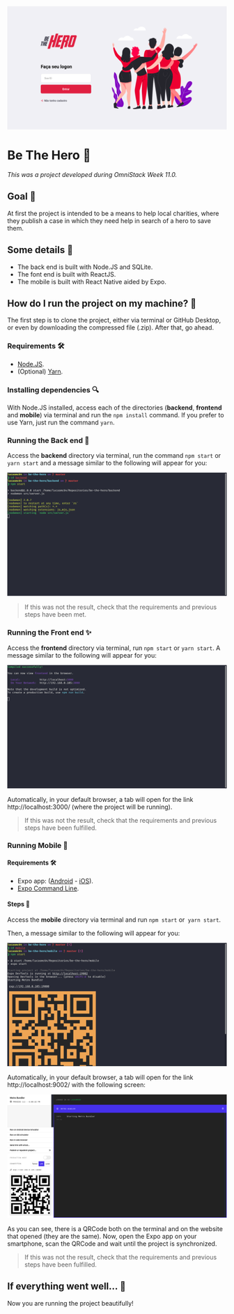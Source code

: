 ![Be The Hero](readme-images/cover.png)

# Be The Hero :superhero:

*This was a project developed during OmniStack Week 11.0.*

## Goal :dart:

At first the project is intended to be a means to help local charities, where they publish a case in which they need help in search of a hero to save them.

## Some details :scroll:

* The back end is built with Node.JS and SQLite.
* The font end is built with ReactJS.
* The mobile is built with React Native aided by Expo.

## How do I run the project on my machine? :thinking:

The first step is to clone the project, either via terminal or GitHub Desktop, or even by downloading the compressed file (.zip). After that, go ahead.

### Requirements :hammer_and_wrench:

* [Node.JS](https://nodejs.org/).
* (Optional) [Yarn](https://yarnpkg.com/).

### Installing dependencies :mag:

With Node.JS installed, access each of the directories (**backend**, **frontend** and **mobile**) via terminal and run the `npm install` command. If you prefer to use Yarn, just run the command `yarn`.

### Running the Back end :goggles: 

Access the **backend** directory via terminal, run the command `npm start` or` yarn start` and a message similar to the following will appear for you:

![Result of the command in the terminal](readme-images/backend.png)

> If this was not the result, check that the requirements and previous steps have been met.

### Running the Front end :sparkles:

Access the **frontend** directory via terminal, run `npm start` or `yarn start`. A message similar to the following will appear for you:

![Result of the command in the terminal](readme-images/frontend.png)

Automatically, in your default browser, a tab will open for the link http://localhost:3000/ (where the project will be running).

> If this was not the result, check that the requirements and previous steps have been fulfilled.

### Running Mobile :iphone:

#### Requirements :hammer_and_wrench:

* Expo app: ([Android](https://play.google.com/store/apps/details?id=host.exp.exponent) - [iOS](https://apps.apple.com/br/app/expo-client/id982107779)).
* [Expo Command Line](https://expo.io/learn).

#### Steps :hiking_boot:

Access the **mobile** directory via terminal and run `npm start` or` yarn start`.

Then, a message similar to the following will appear for you:

![Part 1 - expo-cli terminal](readme-images/mobile.png)

Automatically, in your default browser, a tab will open for the link http://localhost:9002/ with the following screen:

![Expo on browser](readme-images/browser-expo.png)

As you can see, there is a QRCode both on the terminal and on the website that opened (they are the same). Now, open the Expo app on your smartphone, scan the QRCode and wait until the project is synchronized.

> If this was not the result, check that the requirements and previous steps have been fulfilled.

## If everything went well... :tada:

Now you are running the project beautifully!
